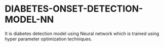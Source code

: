 # DIABETES-ONSET-DETECTION-MODEL-NN
 It is diabetes detection model using Neural network which is trained using hyper parameter optimization techniques.
